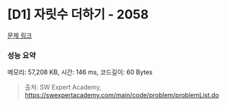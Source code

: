 # [D1] 자릿수 더하기 - 2058 

[문제 링크](https://swexpertacademy.com/main/code/problem/problemDetail.do?contestProbId=AV5QPRjqA10DFAUq) 

### 성능 요약

메모리: 57,208 KB, 시간: 146 ms, 코드길이: 60 Bytes



> 출처: SW Expert Academy, https://swexpertacademy.com/main/code/problem/problemList.do